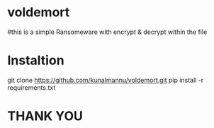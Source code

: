 # voldemort
#this is a simple Ransomeware with encrypt & decrypt within the file
# Instaltion
git clone https://github.com/kunalmannu/voldemort.git 
pip install -r requirements.txt
# THANK YOU
